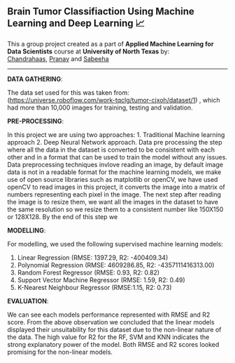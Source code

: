 ## Brain Tumor Classifiaction Using Machine Learning and Deep Learning 📈

This a group project created as a part of **Applied Machine Learning for Data Scientists** course at **University of North Texas** by:           
[Chandrahaas](https://www.linkedin.com/in/chandrahaas-kalanadhabhatla/),
 [Pranav](https://www.linkedin.com/in/pranav-moses-2142b7154/)
 and [Sabeeha](https://www.linkedin.com/in/sabiha-tabassum-shaik-23a105241/)
 

---

**DATA GATHERING**:

The data set used for this was taken from: (https://universe.roboflow.com/work-tqclg/tumor-cjxoh/dataset/1) , which had more than 10,000 images for training, testing and validation.



**PRE-PROCESSING**:

In this project we are using two approaches: 1. Traditional Machine learning approach 2. Deep Neural Network approach. Data pre processing the step where all the data in the dataset is converted to be consistent with each other and in a format that can be used to train the model without any issues. Data preprocessing techniques invlove reading an image, by default image data is not in a readable format for the machine learning models, we make
use of open source libraries such as matplotlib or openCV,
we have used openCV to read images in this project, it
converts the image into a matrix of numbers representing
each pixel in the image. The next step after reading the
image is to resize them, we want all the images in the dataset
to have the same resolution so we resize them to a consistent
number like 150X150 or 128X128. By the end of this step we


**MODELLING**:

For modelling, we used the following supervised machine learning models:
1.	Linear Regression (RMSE: 1397.29, R2: -400409.34)
2.	Polynomial Regression (RMSE: 4609286.85, R2: -4357111416313.00)
3.	Random Forest Regressor (RMSE: 0.93, R2: 0.82)
4.	Support Vector Machine Regressor (RMSE: 1.59, R2: 0.49)
5.	K-Nearest Neighbour Regressor (RMSE:1.15, R2: 0.73)



**EVALUATION**:

We can see each models performance represented with RMSE and R2 score.
From the above observation we concluded that the linear models displayed their unsuitability for this dataset due to the non-linear nature of the data. The high value for R2 for the RF, SVM and KNN indicates the strong explanatory power of the model. Both RMSE and R2 scores looked promising for the non-linear models.


